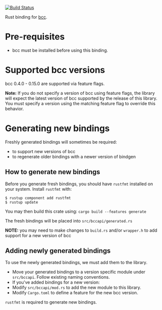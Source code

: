 [![Build Status](https://travis-ci.org/rust-bpf/bcc-sys.svg?branch=master)](https://travis-ci.org/rust-bpf/bcc-sys)

Rust binding for [bcc](https://github.com/iovisor/bcc).

# Pre-requisites
* bcc must be installed before using this binding.

# Supported bcc versions

bcc 0.4.0 - 0.15.0 are supported via feature flags.

**Note:** If you do not specify a version of bcc using feature flags, the
library will expect the latest version of bcc supported by the release of this
library. You must specify a version using the matching feature flag to override
this behavior.

# Generating new bindings

Freshly generated bindings will sometimes be required:
* to support new versions of bcc
* to regenerate older bindings with a newer version of bindgen

## How to generate new bindings

Before you generate fresh bindings, you should have `rustfmt` installed on your
system. Install `rustfmt` with:
```
$ rustup component add rustfmt
$ rustup update
```

You may then build this crate using:
```cargo build --features generate```

The fresh bindings will be placed into `src/bccapi/generated.rs`

**NOTE:** you may need to make changes to `build.rs` and/or `wrapper.h`
to add support for a new version of bcc

## Adding newly generated bindings

To use the newly generated bindings, we must add them to the library.

* Move your generated bindings to a version specific module under `src/bccapi`.
Follow existing naming conventions.
* If you've added bindings for a new version:
 * Modify `src/bccapi/mod.rs` to add the new module to this library.
 * Modify `Cargo.toml` to define a feature for the new bcc version.

`rustfmt` is required to generate new bindings.

